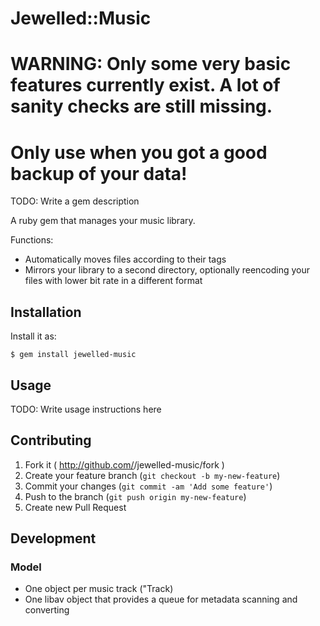 # Jewelled::Music

# WARNING: Only some very basic features currently exist. A lot of sanity checks are still missing.
# Only use when you got a good backup of your data!


TODO: Write a gem description

A ruby gem that manages your music library.

Functions:
- Automatically moves files according to their tags
- Mirrors your library to a second directory, optionally reencoding your files with lower bit rate in a different format


## Installation

Install it as:

    $ gem install jewelled-music

## Usage

TODO: Write usage instructions here

## Contributing

1. Fork it ( http://github.com/<my-github-username>/jewelled-music/fork )
2. Create your feature branch (`git checkout -b my-new-feature`)
3. Commit your changes (`git commit -am 'Add some feature'`)
4. Push to the branch (`git push origin my-new-feature`)
5. Create new Pull Request

## Development

### Model

- One object per music track ("Track)
- One libav object that provides a queue for metadata scanning and converting
